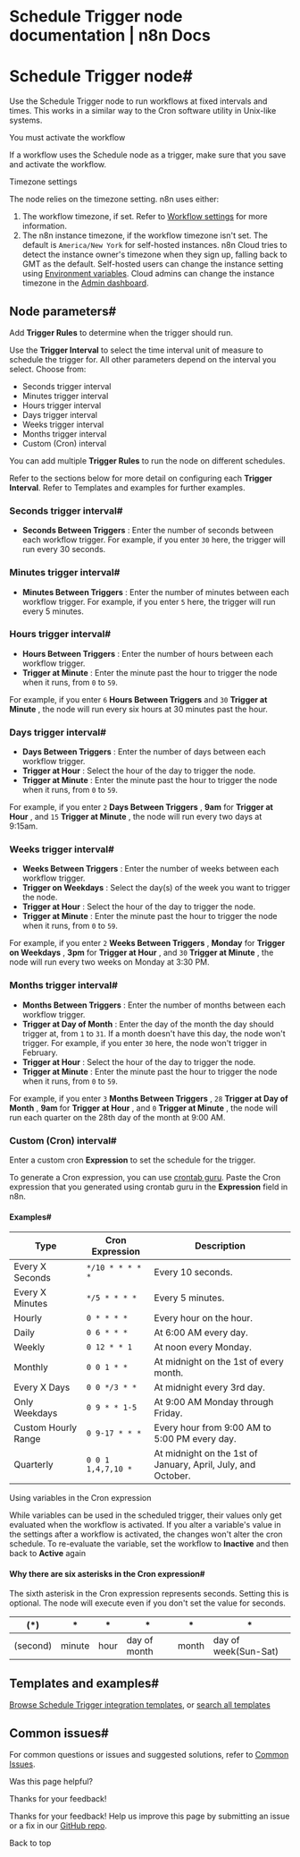 # Schedule Trigger node documentation | n8n Docs

[ ](https://github.com/n8n-io/n8n-docs/edit/main/docs/integrations/builtin/core-nodes/n8n-nodes-base.scheduletrigger/index.md "Edit this page")

# Schedule Trigger node#

Use the Schedule Trigger node to run workflows at fixed intervals and times. This works in a similar way to the Cron software utility in Unix-like systems.

You must activate the workflow

If a workflow uses the Schedule node as a trigger, make sure that you save and activate the workflow. 

Timezone settings

The node relies on the timezone setting. n8n uses either:

  1. The workflow timezone, if set. Refer to [Workflow settings](../../../../workflows/settings/) for more information.
  2. The n8n instance timezone, if the workflow timezone isn't set. The default is `America/New York` for self-hosted instances. n8n Cloud tries to detect the instance owner's timezone when they sign up, falling back to GMT as the default. Self-hosted users can change the instance setting using [Environment variables](../../../../hosting/configuration/environment-variables/timezone-localization/). Cloud admins can change the instance timezone in the [Admin dashboard](../../../../manage-cloud/set-cloud-timezone/).

## Node parameters#

Add **Trigger Rules** to determine when the trigger should run.

Use the **Trigger Interval** to select the time interval unit of measure to schedule the trigger for. All other parameters depend on the interval you select. Choose from:

  * Seconds trigger interval
  * Minutes trigger interval
  * Hours trigger interval
  * Days trigger interval
  * Weeks trigger interval
  * Months trigger interval
  * Custom (Cron) interval

You can add multiple **Trigger Rules** to run the node on different schedules.

Refer to the sections below for more detail on configuring each **Trigger Interval**. Refer to Templates and examples for further examples.

### Seconds trigger interval#

  * **Seconds Between Triggers** : Enter the number of seconds between each workflow trigger. For example, if you enter `30` here, the trigger will run every 30 seconds.

### Minutes trigger interval#

  * **Minutes Between Triggers** : Enter the number of minutes between each workflow trigger. For example, if you enter `5` here, the trigger will run every 5 minutes.

### Hours trigger interval#

  * **Hours Between Triggers** : Enter the number of hours between each workflow trigger.
  * **Trigger at Minute** : Enter the minute past the hour to trigger the node when it runs, from `0` to `59`.

For example, if you enter `6` **Hours Between Triggers** and `30` **Trigger at Minute** , the node will run every six hours at 30 minutes past the hour.

### Days trigger interval#

  * **Days Between Triggers** : Enter the number of days between each workflow trigger.
  * **Trigger at Hour** : Select the hour of the day to trigger the node.
  * **Trigger at Minute** : Enter the minute past the hour to trigger the node when it runs, from `0` to `59`.

For example, if you enter `2` **Days Between Triggers** , **9am** for **Trigger at Hour** , and `15` **Trigger at Minute** , the node will run every two days at 9:15am.

### Weeks trigger interval#

  * **Weeks Between Triggers** : Enter the number of weeks between each workflow trigger.
  * **Trigger on Weekdays** : Select the day(s) of the week you want to trigger the node.
  * **Trigger at Hour** : Select the hour of the day to trigger the node.
  * **Trigger at Minute** : Enter the minute past the hour to trigger the node when it runs, from `0` to `59`.

For example, if you enter `2` **Weeks Between Triggers** , **Monday** for **Trigger on Weekdays** , **3pm** for **Trigger at Hour** , and `30` **Trigger at Minute** , the node will run every two weeks on Monday at 3:30 PM.

### Months trigger interval#

  * **Months Between Triggers** : Enter the number of months between each workflow trigger.
  * **Trigger at Day of Month** : Enter the day of the month the day should trigger at, from `1` to `31`. If a month doesn't have this day, the node won't trigger. For example, if you enter `30` here, the node won't trigger in February.
  * **Trigger at Hour** : Select the hour of the day to trigger the node.
  * **Trigger at Minute** : Enter the minute past the hour to trigger the node when it runs, from `0` to `59`.

For example, if you enter `3` **Months Between Triggers** , `28` **Trigger at Day of Month** , **9am** for **Trigger at Hour** , and `0` **Trigger at Minute** , the node will run each quarter on the 28th day of the month at 9:00 AM.

### Custom (Cron) interval#

Enter a custom cron **Expression** to set the schedule for the trigger.

To generate a Cron expression, you can use [crontab guru](https://crontab.guru). Paste the Cron expression that you generated using crontab guru in the **Expression** field in n8n.

#### Examples#

Type | Cron Expression | Description  
---|---|---  
Every X Seconds | `*/10 * * * * *` | Every 10 seconds.  
Every X Minutes | `*/5 * * * *` | Every 5 minutes.  
Hourly | `0 * * * *` | Every hour on the hour.  
Daily | `0 6 * * *` | At 6:00 AM every day.  
Weekly | `0 12 * * 1` | At noon every Monday.  
Monthly | `0 0 1 * *` | At midnight on the 1st of every month.  
Every X Days | `0 0 */3 * *` | At midnight every 3rd day.  
Only Weekdays | `0 9 * * 1-5` | At 9:00 AM Monday through Friday.  
Custom Hourly Range | `0 9-17 * * *` | Every hour from 9:00 AM to 5:00 PM every day.  
Quarterly | `0 0 1 1,4,7,10 *` | At midnight on the 1st of January, April, July, and October.  
  
Using variables in the Cron expression

While variables can be used in the scheduled trigger, their values only get evaluated when the workflow is activated. If you alter a variable's value in the settings after a workflow is activated, the changes won't alter the cron schedule. To re-evaluate the variable, set the workflow to **Inactive** and then back to **Active** again

#### Why there are six asterisks in the Cron expression#

The sixth asterisk in the Cron expression represents seconds. Setting this is optional. The node will execute even if you don't set the value for seconds.

(*) | * | * | * | * | *  
---|---|---|---|---|---  
(second) | minute | hour | day of month | month | day of week(Sun-Sat)  
  
## Templates and examples#

[Browse Schedule Trigger integration templates](https://n8n.io/integrations/schedule-trigger/), or [search all templates](https://n8n.io/workflows/)

## Common issues#

For common questions or issues and suggested solutions, refer to [Common Issues](common-issues/).

Was this page helpful? 

Thanks for your feedback! 

Thanks for your feedback! Help us improve this page by submitting an issue or a fix in our [GitHub repo](https://github.com/n8n-io/n8n-docs). 

Back to top